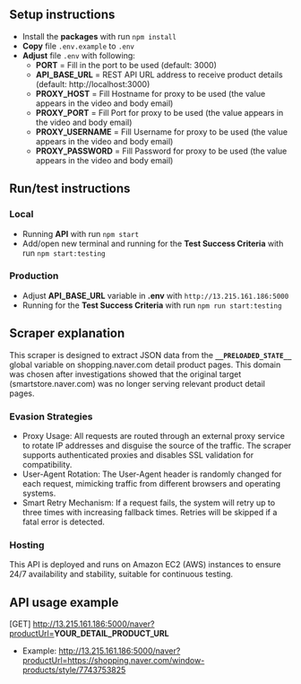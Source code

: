## Setup instructions
- Install the <b>packages</b> with run `npm install`
- <b>Copy</b> file `.env.example` to `.env`
- <b>Adjust</b> file `.env` with following:
  - <b>PORT</b> = Fill in the port to be used (default: 3000)
  - <b>API_BASE_URL</b> = REST API URL address to receive product details (default: http://localhost:3000)
  - <b>PROXY_HOST</b> = Fill Hostname for proxy to be used (the value appears in the video and body email)
  - <b>PROXY_PORT</b> = Fill Port for proxy to be used (the value appears in the video and body email)
  - <b>PROXY_USERNAME</b> = Fill Username for proxy to be used (the value appears in the video and body email)
  - <b>PROXY_PASSWORD</b> = Fill Password for proxy to be used (the value appears in the video and body email)

## Run/test instructions
### Local
- Running <b>API</b> with run `npm start`
- Add/open new terminal and running for the <b>Test Success Criteria</b> with run `npm start:testing`
### Production
- Adjust <b>API_BASE_URL</b> variable in <b>.env</b> with `http://13.215.161.186:5000`
- Running for the <b>Test Success Criteria</b> with run `npm run start:testing`

## Scraper explanation
This scraper is designed to extract JSON data from the <b>`__PRELOADED_STATE__`</b> global variable on shopping.naver.com detail product pages. This domain was chosen after investigations showed that the original target (smartstore.naver.com) was no longer serving relevant product detail pages.
### Evasion Strategies
- Proxy Usage: All requests are routed through an external proxy service to rotate IP addresses and disguise the source of the traffic. The scraper supports authenticated proxies and disables SSL validation for compatibility.
- User-Agent Rotation: The User-Agent header is randomly changed for each request, mimicking traffic from different browsers and operating systems.
- Smart Retry Mechanism: If a request fails, the system will retry up to three times with increasing fallback times. Retries will be skipped if a fatal error is detected.
### Hosting
This API is deployed and runs on Amazon EC2 (AWS) instances to ensure 24/7 availability and stability, suitable for continuous testing.

## API usage example
[GET] http://13.215.161.186:5000/naver?productUrl=<b>YOUR_DETAIL_PRODUCT_URL</b>
- Example: 
http://13.215.161.186:5000/naver?productUrl=https://shopping.naver.com/window-products/style/7743753825